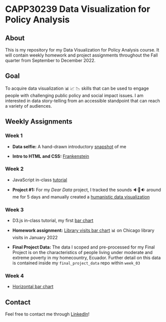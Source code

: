 # CAPP30239 Data Visualization for Policy Analysis

## About
This is my repository for my Data Visualization for Policy Analysis course. It will contain weekly homework and project assignments throughout the Fall quarter from September to December 2022.

## Goal
To acquire data visualization 📊 📈 📉 skills that can be used to engage people with challenging public policy and social impact issues. I am interested in data story-telling from an accessible standpoint that can reach a variety of audiences. 

## Weekly Assignments

### Week 1
- **Data selfie:** A hand-drawn introductory [snapshot](https://github.com/magabrielaa/CAPP30239_FA22/tree/main/week_01) of me

- **Intro to HTML and CSS:** [Frankenstein](https://github.com/magabrielaa/CAPP30239_FA22/tree/main/week_01/index.html)

### Week 2
- JavaScript in-class [tutorial](https://github.com/magabrielaa/CAPP30239_FA22/tree/main/week_02/index.html)

- **Project #1:** For my *Dear Data* project, I tracked the sounds 🔉🔔🔉 around me for 5 days and manually created a [humanistic data visualization](https://github.com/magabrielaa/CAPP30239_FA22/tree/main/week_02)

### Week 3
- D3.js in-class tutorial, my first [bar chart](https://magabrielaa.github.io/CAPP30239_FA22/week_03/index.html)
    
- **Homework assignment:** [Library visits bar chart](https://magabrielaa.github.io/CAPP30239_FA22/week_03/homework.html) 📊 on Chicago library visits in January 2022

- **Final Project Data:** The data I scoped and pre-processed for my Final Project is on the characteristics of people living under moderate and extreme poverty in my homecountry, Ecuador. Further detail on this data  is contained inside my `final_project_data` repo within `week_03`

### Week 4
- [Horizontal bar chart](https://magabrielaa.github.io/CAPP30239_FA22/week_04/horizontal-bar.html)


## Contact
Feel free to contact me through [LinkedIn](https://www.linkedin.com/in/mariagabrielaayala/)!
